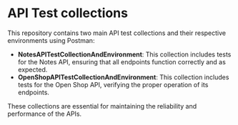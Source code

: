 # API Test collections

This repository contains two main API test collections and their respective environments using Postman:

- **NotesAPITestCollectionAndEnvironment**: This collection includes tests for the Notes API, ensuring that all endpoints function correctly and as expected.
- **OpenShopAPITestCollectionAndEnvironment**: This collection includes tests for the Open Shop API, verifying the proper operation of its endpoints.

These collections are essential for maintaining the reliability and performance of the APIs.
